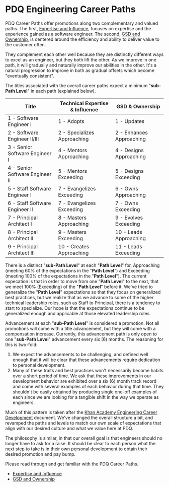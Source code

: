 # PDQ Engineering Career Paths

PDQ Career Paths offer promotions along two complementary and valued paths. The first, [Expertise and Influence](expertise/README.md), focuses on expertise and the experience gained as a software engineer. The second, [GSD and Ownership](gsd/README.md), is centered around the efficiency and ability to deliver value to the customer often.

They complement each other well because they are distinctly different ways to excel as an engineer, but they both lift the other. As we improve in one path, it will gradually and naturally improve our abilities in the other. It's a natural progression to improve in both as gradual offsets which become "eventually consistent".

The titles associated with the overall career paths expect a minimum "**sub-Path Level**" in each path (explained below).

| Title                           | Technical Expertise & Influence | GSD & Ownership          |
| ------------------------------- | ------------------------------- | ------------------------ |
| 1 - Software Engineer I         | 1 - Adopts                      | 1 - Updates              |
| 2 - Software Engineer II/III    | 2 - Specializes Approaching     | 2 - Enhances Approaching |
| 3 - Senior Software Engineer I  | 4 - Mentors Approaching         | 4 - Designs Approaching  |
| 4 - Senior Software Engineer II | 5 - Mentors Exceeding           | 5 - Designs Exceeding    |
| 5 - Staff Software Engineer I   | 7 - Evangelizes Exceeding       | 6 - Owns Approaching     |
| 6 - Staff Software Engineer II  | 7 - Evangelizes Exceeding       | 7 - Owns Exceeding       |
| 7 - Principal Architect I       | 8 - Masters Approaching         | 9 - Evolves Exceeding    |
| 8 - Principal Architect II      | 9 - Masters Exceeding           | 10 - Leads Approaching   |
| 9 - Principal Architect III     | 10 - Creates Approaching        | 11 - Leads Exceeding     |

There is a distinct "**sub-Path Level**" at each "**Path Level**" for, Approaching (meeting 60% of the expectations in the "**Path Level**") and Exceeding (meeting 100% of the expectations in the "**Path Level**"). The current expecation is that in order to move from one "**Path Level**" to the next, that we meet 100% (Exceeding) of the "**Path Level**" before it. We've tried to generalize the "**Path Level**" expectations so that they focus on generalized best practices, but we realize that as we advance to some of the higher technical leadership roles, such as Staff to Principal, there is a tendency to start to specialize. Our hope is that the expectations continue to be generalized enough and applicable at those elevated leadership roles.

Advancement at each "**sub-Path Level**" is considered a promotion. Not all promotions will come with a title advancement, but they will come with a compensation increase. Currently, this advancement path is only open to one "**sub-Path Level**" advancement every six (6) months. The reasoning for this is two-fold:

1. We expect the advancements to be challenging, and defined well enough that it will be clear that these advancements require dedication to personal development. 
2. Many of these traits and best practices won't necessarily become habits over a short period of time. We ask that these improvements in our development behavior are exhibited over a six (6) month track record and come with several examples of each behavior during that time. They shouldn't be easily obtained by producing single one-off examples of each since we are looking for a tangible shift in the way we operate as engineers. 

Much of this pattern is taken after the [Khan Academy Engineering Career Development](https://docs.google.com/document/d/1qr0d05X5-AsyDYqKRCfgGGcWSshTMd_vfTggfhDpbls/edit) document. We've changed the overall structure a bit, and revamped the paths and levels to match our own scale of expectations that align with our desired culture and what we value here at PDQ. 

The philosophy is similar, in that our overall goal is that engineers should no longer have to ask for a raise. It should be clear to each person what the next step to take is in their own personal development to obtain their desired promotion and pay bump.

Please read through and get familiar with the PDQ Career Paths. 
- [Expertise and Influence](expertise/README.md)   
- [GSD and Ownership](gsd/README.md)
